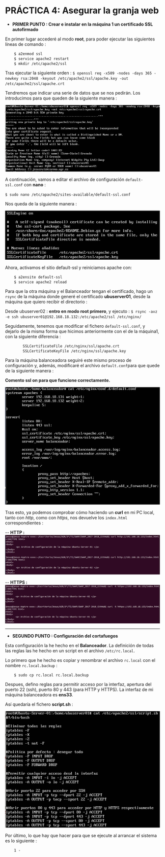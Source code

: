 # PRÁCTICA 4: Asegurar la granja web


* **PRIMER PUNTO : Crear e instalar en la máquina 1 un certificado SSL autofirmado**


En primer lugar accederé al modo **root**, para poder ejecutar las siguientes líneas de comando : 

		$ a2enmod ssl
		$ service apache2 restart
		$ mkdir /etc/apache2/ssl
		
Tras ejecutar la siguiente orden :
`$ openssl req -x509 -nodes -days 365 -newkey rsa:2048 -keyout /etc/apache2/ssl/apache.key -out /etc/apache2/ssl/apache.crt`

Tendremos que indicar una serie de datos que se nos pedirán. Los introducimos para que queden de la siguiente manera : 

![](https://github.com/Jesus715/SWAP_2017-2018/blob/master/P4/instalacionSSL.png) 

A continuación, vamos a editar el archivo de configuración `default-ssl.conf` con **nano** :

`$ sudo nano /etc/apache2/sites-available/default-ssl.conf`


Nos	queda de la siguiente manera :

![](https://github.com/Jesus715/SWAP_2017-2018/blob/master/P4/defaultSSLconfModificado.png) 

Ahora, activamos el sitio default-ssl y reiniciamos apache con:

		$ a2ensite default-ssl
		$ service apache2 reload

Para que la otra máquina y el Balanceador tengan el certificado, hago un `rsync` de la máquina donde generé el certificado **ubuserver01**, desde la máquina que quiero recibir el directorio :


Desde ubuserver02 :
**entro en modo root primero**, y ejecuto :
`$ rsync -avz -e ssh ubuserver01@192.168.18.132:/etc/apache2/ssl /etc/nginx/` 

Seguidamente, tenemos que modificar el fichero `default-ssl.conf`, y dejarlo de la misma forma que hicimos anteriormente con el de la máquina1, con la siguiente diferencia : 

			SSLCertificateFile /etc/nginx/ssl/apache.crt
			SSLCertificateKeyFile /etc/nginx/ssl/apache.key

Para la máquina balanceadora seguiré este mismo proceso de configuración y, además, modificaré el archivo `default.conf`para que quede de la siguiente manera : 

**Comento ssl on para que funcione correctamente.**

![](https://github.com/Jesus715/SWAP_2017-2018/blob/master/P4/defaultSSL.png) 

Tras esto, ya podemos comprobar cómo haciendo un **curl** en mi PC local, tanto con _http_, como con _https_, nos devuelve los `index.html` correspondientes : 

-- **HTTP :**
![](https://github.com/Jesus715/SWAP_2017-2018/blob/master/P4/curlHTTP.png) 

-- **HTTPS :**
![](https://github.com/Jesus715/SWAP_2017-2018/blob/master/P4/curlHTTPS.png) 

___

* **SEGUNDO PUNTO : Configuración del cortafuegos**

Esta configuración la he hecho en el **Balanceador**. La definición de todas las reglas las he hecho en un script en el archivo `/etc/rc.local`.

Lo primero que he hecho es copiar y renombrar el archivo `rc.local` con el nombre `rc.local.backup` : 

		$ sudo cp rc.local rc.local.backup

Despues, defino reglas para permitir acceso por la interfaz, apertura del puerto 22 (ssh), puerto 80 y 443 (para HTTP y HTTPS).
La interfaz de mi máquina balanceadora es **ens33**.

Así quedaría el fichero **script.sh** :

![](https://github.com/Jesus715/SWAP_2017-2018/blob/master/P4/script.png) 

Por último, lo que hay que hacer para que se ejecute al arrancar el sistema es lo siguiente : 

		1 - 


